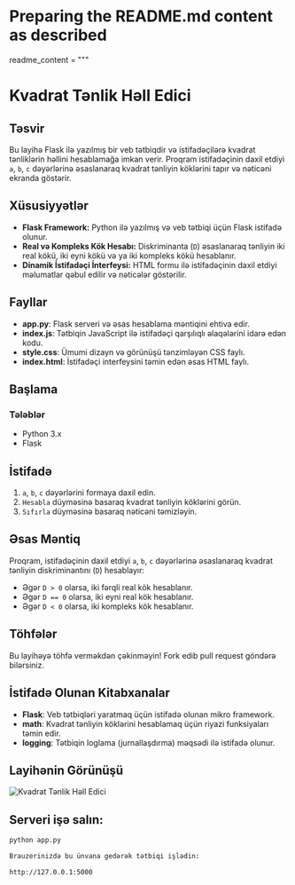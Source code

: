 # Preparing the README.md content as described

readme_content = """

# Kvadrat Tənlik Həll Edici

## Təsvir

Bu layihə Flask ilə yazılmış bir veb tətbiqdir və istifadəçilərə kvadrat tənliklərin həllini hesablamağa imkan verir. Proqram istifadəçinin daxil etdiyi `a`, `b`, `c` dəyərlərinə əsaslanaraq kvadrat tənliyin köklərini tapır və nəticəni ekranda göstərir.

## Xüsusiyyətlər

- **Flask Framework:** Python ilə yazılmış və veb tətbiqi üçün Flask istifadə olunur.
- **Real və Kompleks Kök Hesabı:** Diskriminanta (`D`) əsaslanaraq tənliyin iki real kökü, iki eyni kökü və ya iki kompleks kökü hesablanır.
- **Dinamik İstifadəçi İnterfeysi:** HTML formu ilə istifadəçinin daxil etdiyi məlumatlar qəbul edilir və nəticələr göstərilir.

## Fayllar

- **app.py**: Flask serveri və əsas hesablama məntiqini ehtiva edir.
- **index.js**: Tətbiqin JavaScript ilə istifadəçi qarşılıqlı əlaqələrini idarə edən kodu.
- **style.css**: Ümumi dizayn və görünüşü tənzimləyən CSS faylı.
- **index.html**: İstifadəçi interfeysini təmin edən əsas HTML faylı.

## Başlama

### Tələblər

- Python 3.x
- Flask

## İstifadə

1. `a`, `b`, `c` dəyərlərini formaya daxil edin.
2. `Hesabla` düyməsinə basaraq kvadrat tənliyin köklərini görün.
3. `Sıfırla` düyməsinə basaraq nəticəni təmizləyin.

## Əsas Məntiq

Proqram, istifadəçinin daxil etdiyi `a`, `b`, `c` dəyərlərinə əsaslanaraq kvadrat tənliyin diskriminantını (`D`) hesablayır:

- Əgər `D > 0` olarsa, iki fərqli real kök hesablanır.
- Əgər `D == 0` olarsa, iki eyni real kök hesablanır.
- Əgər `D < 0` olarsa, iki kompleks kök hesablanır.

## Töhfələr

Bu layihəyə töhfə verməkdən çəkinməyin! Fork edib pull request göndərə bilərsiniz.

## İstifadə Olunan Kitabxanalar

- **Flask**: Veb tətbiqləri yaratmaq üçün istifadə olunan mikro framework.
- **math**: Kvadrat tənliyin köklərini hesablamaq üçün riyazi funksiyaları təmin edir.
- **logging**: Tətbiqin loglama (jurnallaşdırma) məqsədi ilə istifadə olunur.

## Layihənin Görünüşü

![Kvadrat Tənlik Həll Edici](./image/Screenshot%202024-09-27%20at%208.32.43 PM.png)

## Serveri işə salın:

```bash
python app.py

Brauzerinizdə bu ünvana gedərək tətbiqi işlədin:

http://127.0.0.1:5000


```
